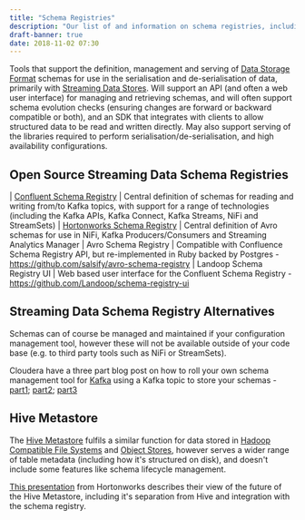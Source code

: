 ```yaml
---
title: "Schema Registries"
description: "Our list of and information on schema registries, including the Hive Metastore, the Confluent and Hortonworks Schema Registries, and alternatives to these."
draft-banner: true
date: 2018-11-02 07:30
---
```

Tools that support the definition, management and serving of [Data Storage Format](/tech-categories/data-storage-formats/) schemas for use in the serialisation and de-serialisation of data, primarily with [Streaming Data Stores](/tech-categories/streaming-data-stores/).  Will support an API (and often a web user interface) for managing and retrieving schemas, and will often support schema evolution checks (ensuring changes are forward or backward compatible or both), and an SDK that integrates with clients to allow structured data to be read and written directly.  May also support serving of the libraries required to perform serialisation/de-serialisation, and high availability configurations.
<!--more-->

## Open Source Streaming Data Schema Registries

| [Confluent Schema Registry](/technologies/confluent-open-source/) | Central definition of schemas for reading and writing from/to Kafka topics, with support for a range of technologies (including the Kafka APIs, Kafka Connect, Kafka Streams, NiFi and StreamSets)
| [Hortonworks Schema Registry](/technologies/schema-registry/) | Central definition of Avro schemas for use in NiFi, Kafka Producers/Consumers and Streaming Analytics Manager
| Avro Schema Registry | Compatible with Confluence Schema Registry API, but re-implemented in Ruby backed by Postgres - <https://github.com/salsify/avro-schema-registry>
| Landoop Schema Registry UI | Web based user interface for the Confluent Schema Registry - <https://github.com/Landoop/schema-registry-ui>

## Streaming Data Schema Registry Alternatives

Schemas can of course be managed and maintained if your configuration management tool, however these will not be available outside of your code base (e.g. to third party tools such as NiFi or StreamSets).

Cloudera have a three part blog post on how to roll your own schema management tool for [Kafka](/technologies/apache-kafka/) using a Kafka topic to store your schemas - [part1](http://blog.cloudera.com/blog/2018/07/robust-message-serialization-in-apache-kafka-using-apache-avro-part-1/); [part2](http://blog.cloudera.com/blog/2018/07/robust-message-serialization-in-apache-kafka-using-apache-avro-part-2/); [part3](http://blog.cloudera.com/blog/2018/08/robust-message-serialization-in-apache-kafka-using-apache-avro-part-3/)

## Hive Metastore

The [Hive Metastore](/technologies/apache-hive/hive-metastore/) fulfils a similar function for data stored in [Hadoop Compatible File Systems](/tech-categories/hadoop-compatible-filesystems/) and [Object Stores](/tech-categories/object-stores/), however serves a wider range of table metadata (including how it's structured on disk), and doesn't include some features like schema lifecycle management.

[This presentation](https://www.slideshare.net/Hadoop_Summit/sharing-metadata-across-the-data-lake-and-streams-103204119) from Hortonworks describes their view of the future of the Hive Metastore, including it's separation from Hive and integration with the schema registry.